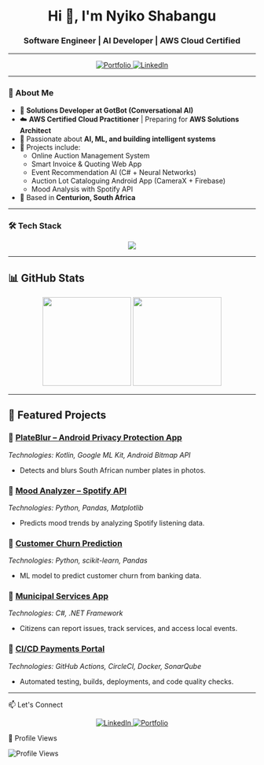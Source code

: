 <h1 align="center">Hi 👋, I'm Nyiko Shabangu</h1>
<h3 align="center">Software Engineer | AI Developer | AWS Cloud Certified  </h3>

---

<p align="center">
  <a href="https://nyikoportfolio.vercel.app/">
    <img src="https://img.shields.io/badge/Portfolio-000000?style=for-the-badge&logo=vercel&logoColor=white" alt="Portfolio" />
  </a>
  <a href="https://www.linkedin.com/in/nyiko-shabangu/">
    <img src="https://img.shields.io/badge/LinkedIn-0A66C2?style=for-the-badge&logo=linkedin&logoColor=white" alt="LinkedIn" />
  </a>
</p>

---

### 🚀 About Me
- 💼 **Solutions Developer at GotBot (Conversational AI)**  
- ☁️ **AWS Certified Cloud Practitioner** | Preparing for **AWS Solutions Architect**  
- 🤖 Passionate about **AI, ML, and building intelligent systems**  
- 🔭 Projects include:  
  - Online Auction Management System  
  - Smart Invoice & Quoting Web App  
  - Event Recommendation AI (C# + Neural Networks)  
  - Auction Lot Cataloguing Android App (CameraX + Firebase)  
  - Mood Analysis with Spotify API  
- 📍 Based in **Centurion, South Africa**  

---

### 🛠️ Tech Stack
<p align="center">
  <img src="https://skillicons.dev/icons?i=react,nextjs,js,ts,nodejs,express,python,java,cs,androidstudio,aws,mysql,mongodb,firebase,docker,git,html,css" />
</p>

---

## 📊 GitHub Stats  

<div align="center">
  <img height="180em" src="https://github-readme-stats.vercel.app/api?username=nyiko-shabangu&show_icons=true&theme=radical&include_all_commits=true&count_private=true"/>
  <img height="180em" src="https://github-readme-stats.vercel.app/api/top-langs/?username=nyiko-shabangu&layout=compact&theme=radical"/>
</div>  

---

## 🌟 Featured Projects  

### 🔹 [PlateBlur – Android Privacy Protection App](https://github.com/Nyiko-Shabangu/PlateBlur)  
*Technologies: Kotlin, Google ML Kit, Android Bitmap API*  
- Detects and blurs South African number plates in photos.  

### 🔹 [Mood Analyzer – Spotify API](https://github.com/Nyiko-Shabangu/Mood-Analyser)  
*Technologies: Python, Pandas, Matplotlib*  
- Predicts mood trends by analyzing Spotify listening data.  

### 🔹 [Customer Churn Prediction](https://github.com/Nyiko-Shabangu/Churn-Prediction-Project)  
*Technologies: Python, scikit-learn, Pandas*  
- ML model to predict customer churn from banking data.  

### 🔹 [Municipal Services App](https://github.com/Nyiko-Shabangu/Municipal-Services-App)  
*Technologies: C#, .NET Framework*  
- Citizens can report issues, track services, and access local events.  

### 🔹 [CI/CD Payments Portal](https://github.com/Nyiko-Shabangu/Payments-Portal)  
*Technologies: GitHub Actions, CircleCI, Docker, SonarQube*  
- Automated testing, builds, deployments, and code quality checks.  

---

📫 Let's Connect
<p align="center">
  <a href="https://www.linkedin.com/in/nyiko-shabangu/">
    <img src="https://img.shields.io/badge/LinkedIn-0A66C2?style=for-the-badge&logo=linkedin&logoColor=white" alt="LinkedIn" />
  </a>
  <a href="https://nyikoportfolio.vercel.app/">
    <img src="https://img.shields.io/badge/Portfolio-000000?style=for-the-badge&logo=vercel&logoColor=white" alt="Portfolio" />
  </a>
</p>

👀 Profile Views
<p align="left">
  <img src="https://komarev.com/ghpvc/?username=nyiko-shabangu&color=blueviolet&style=for-the-badge" alt="Profile Views" />
</p>
